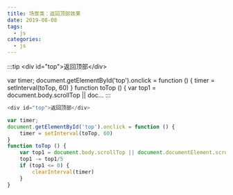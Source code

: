 ```yaml
---
title: 场景类：返回顶部效果
date: 2019-08-08
tags:
  - js
categories:
  - js
---
```


:::tip
&lt;div id="top"&gt;返回顶部&lt;/div&gt;

var timer;
document.getElementById('top').onclick = function () {
	timer = setInterval(toTop, 60)
}
function toTop () {
	var top1 = document.body.scrollTop || doc...
:::

<!-- more -->

```javascript
<div id="top">返回顶部</div>
```
```javascript
var timer;
document.getElementById('top').onclick = function () {
	timer = setInterval(toTop, 60)
}
function toTop () {
	var top1 = document.body.scrollTop || document.documentElement.scrollTop
	top1 -= top1/5
	if (top1 <= 0) {
		clearInterval(timer)
	}
}
```
